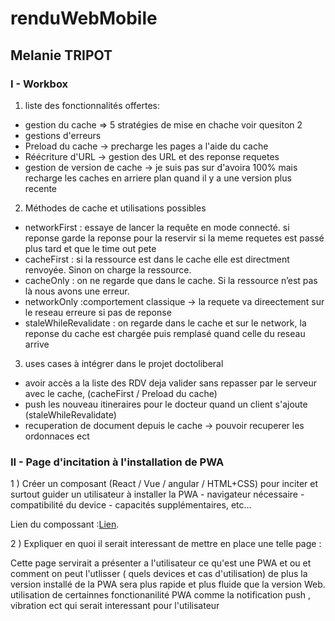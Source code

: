 # renduWebMobile

## Melanie TRIPOT

### I - Workbox

1. liste des fonctionnalités offertes: 
- gestion du cache => 5 stratégies de mise en chache voir quesiton 2
- gestions d'erreurs 
- Preload du cache -> precharge les pages a l'aide du cache
- Réécriture d'URL -> gestion des URL et des reponse requetes 
- gestion de version de cache -> je suis pas sur d'avoira 100% mais recharge les caches en arriere plan quand il y a une version plus recente 

2. Méthodes de cache et utilisations possibles

- networkFirst : essaye de lancer la requête en mode connecté. si reponse garde la reponse pour la reservir si la meme requetes est passé plus tard et que le time out pete
- cacheFirst : si la ressource est dans le cache elle est directment renvoyée. Sinon on charge la ressource.
- cacheOnly : on ne regarde que dans le cache. Si la ressource n’est pas là nous avons une erreur. 
- networkOnly :comportement classique -> la requete va direectement sur le reseau erreure si pas de reponse
- staleWhileRevalidate : on regarde dans le cache et sur le network, la reponse du cache est chargée puis remplasé quand celle du reseau arrive

3. uses cases à intégrer dans le projet doctoliberal
- avoir accès a la liste des RDV deja valider sans repasser par le serveur avec le cache, (cacheFirst / Preload du cache)
- push les nouveau itineraires pour le docteur quand un client s'ajoute (staleWhileRevalidate)
- recuperation de document depuis le cache -> pouvoir recuperer les ordonnaces ect 

### II - Page d'incitation à l'installation de PWA
 
1 ) Créer un composant (React / Vue / angular / HTML+CSS) pour inciter et surtout guider un utilisateur à installer la PWA
    - navigateur nécessaire
    - compatibilité du device
    - capacités supplémentaires, etc...
    
    
Lien du compossant :[Lien](https://github.com/MelanieTRIPOT/renduWebMobile/blob/main/pwa.jsx).

    
2 ) Expliquer en quoi il serait interessant de mettre en place une telle page :

Cette page servirait a présenter a l'utilisateur ce qu'est une PWA et ou et comment on peut l'utlisser ( quels devices et cas d'utilisation)
de plus la version installé de la PWA sera plus rapide et plus fluide que la version Web.
utilisation de certainnes fonctionanilité PWA comme la notification push , vibration ect qui serait interessant pour l'utilisateur 

